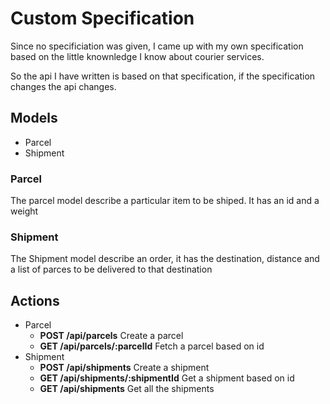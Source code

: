 # Custom Specification

Since no specificiation was given, I came up with my own specification based on the little knownledge I know about courier services.

So the api I have written is based on that specification, if the specification changes the api changes.

## Models
* Parcel
* Shipment

### Parcel
The parcel model describe a particular item to be shiped. It has an id and a weight

### Shipment
The Shipment model describe an order, it has the destination, distance and a list of parces to be delivered to that destination

## Actions
* Parcel
  * **POST /api/parcels** Create a parcel
  * **GET /api/parcels/:parcelId** Fetch a parcel based on id
* Shipment
  * **POST /api/shipments** Create a shipment
  * **GET /api/shipments/:shipmentId** Get a shipment based on id
  * **GET /api/shipments** Get all the shipments
